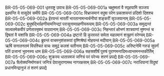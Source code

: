 BR-05-05-069-001	धृतराष्ट्र उवाच
BR-05-05-069-001a	चक्षुष्मतां वै स्पृहयामि सञ्जय द्रक्ष्यन्ति ये वासुदेवं समीपे
BR-05-05-069-001c	विभ्राजमानं वपुषा परेण प्रकाशयन्तं प्रदिशो दिशश्च
BR-05-05-069-002a	ईरयन्तं भारतीं भारतानामभ्यर्चनीयां शङ्करीं सृञ्जयानाम्
BR-05-05-069-002c	बुभूषद्भिर्ग्रहणीयामनिन्द्यां परासूनामग्रहणीयरूपाम्
BR-05-05-069-003a	समुद्यन्तं सात्वतमेकवीरं प्रणेतारमृषभं यादवानाम्
BR-05-05-069-003c	निहन्तारं क्षोभणं शात्रवाणां मुष्णन्तं च द्विषतां वै यशांसि
BR-05-05-069-004a	द्रष्टारो हि कुरवस्तं समेता महात्मानं शत्रुहणं वरेण्यम्
BR-05-05-069-004c	ब्रुवन्तं वाचमनृशंसरूपां वृष्णिश्रेष्ठं मोहयन्तं मदीयान्
BR-05-05-069-005a	ऋषिं सनातनतमं विपश्चितं वाचः समुद्रं कलशं यतीनाम्
BR-05-05-069-005c	अरिष्टनेमिं गरुडं सुपर्णं पतिं प्रजानां भुवनस्य धाम
BR-05-05-069-006a	सहस्रशीर्षं पुरुषं पुराणमनादिमध्यान्तमनन्तकीर्तिम्
BR-05-05-069-006c	शुक्रस्य धातारमजं जनित्रं परं परेभ्यः शरणं प्रपद्ये
BR-05-05-069-007a	त्रैलोक्यनिर्माणकरं जनित्रं देवासुराणामथ नागरक्षसाम्
BR-05-05-069-007c	नराधिपानां विदुषां प्रधानमिन्द्रानुजं तं शरणं प्रपद्ये
